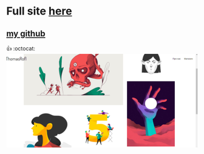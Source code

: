 # Full site [here](http://thomasrofl.zzz.com.ua)
## [my github](github.com/vadikcorp)
:+1: :octocat:
![screenshot](img.png)
